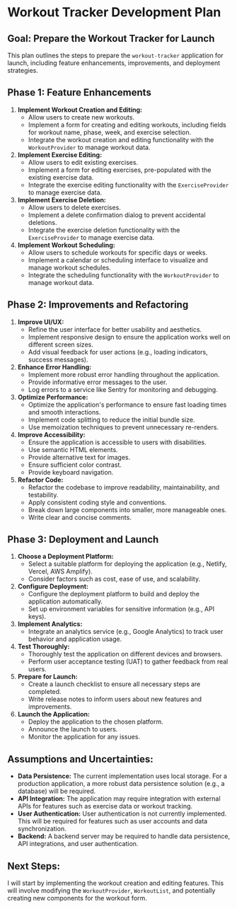 # Workout Tracker Development Plan

## Goal: Prepare the Workout Tracker for Launch

This plan outlines the steps to prepare the `workout-tracker` application for launch, including feature enhancements, improvements, and deployment strategies.

## Phase 1: Feature Enhancements

1.  **Implement Workout Creation and Editing:**
    *   Allow users to create new workouts.
    *   Implement a form for creating and editing workouts, including fields for workout name, phase, week, and exercise selection.
    *   Integrate the workout creation and editing functionality with the `WorkoutProvider` to manage workout data.
2.  **Implement Exercise Editing:**
    *   Allow users to edit existing exercises.
    *   Implement a form for editing exercises, pre-populated with the existing exercise data.
    *   Integrate the exercise editing functionality with the `ExerciseProvider` to manage exercise data.
3.  **Implement Exercise Deletion:**
    *   Allow users to delete exercises.
    *   Implement a delete confirmation dialog to prevent accidental deletions.
    *   Integrate the exercise deletion functionality with the `ExerciseProvider` to manage exercise data.
4.  **Implement Workout Scheduling:**
    *   Allow users to schedule workouts for specific days or weeks.
    *   Implement a calendar or scheduling interface to visualize and manage workout schedules.
    *   Integrate the scheduling functionality with the `WorkoutProvider` to manage workout data.

## Phase 2: Improvements and Refactoring

1.  **Improve UI/UX:**
    *   Refine the user interface for better usability and aesthetics.
    *   Implement responsive design to ensure the application works well on different screen sizes.
    *   Add visual feedback for user actions (e.g., loading indicators, success messages).
2.  **Enhance Error Handling:**
    *   Implement more robust error handling throughout the application.
    *   Provide informative error messages to the user.
    *   Log errors to a service like Sentry for monitoring and debugging.
3.  **Optimize Performance:**
    *   Optimize the application's performance to ensure fast loading times and smooth interactions.
    *   Implement code splitting to reduce the initial bundle size.
    *   Use memoization techniques to prevent unnecessary re-renders.
4.  **Improve Accessibility:**
    *   Ensure the application is accessible to users with disabilities.
    *   Use semantic HTML elements.
    *   Provide alternative text for images.
    *   Ensure sufficient color contrast.
    *   Provide keyboard navigation.
5.  **Refactor Code:**
    *   Refactor the codebase to improve readability, maintainability, and testability.
    *   Apply consistent coding style and conventions.
    *   Break down large components into smaller, more manageable ones.
    *   Write clear and concise comments.

## Phase 3: Deployment and Launch

1.  **Choose a Deployment Platform:**
    *   Select a suitable platform for deploying the application (e.g., Netlify, Vercel, AWS Amplify).
    *   Consider factors such as cost, ease of use, and scalability.
2.  **Configure Deployment:**
    *   Configure the deployment platform to build and deploy the application automatically.
    *   Set up environment variables for sensitive information (e.g., API keys).
3.  **Implement Analytics:**
    *   Integrate an analytics service (e.g., Google Analytics) to track user behavior and application usage.
4.  **Test Thoroughly:**
    *   Thoroughly test the application on different devices and browsers.
    *   Perform user acceptance testing (UAT) to gather feedback from real users.
5.  **Prepare for Launch:**
    *   Create a launch checklist to ensure all necessary steps are completed.
    *   Write release notes to inform users about new features and improvements.
6.  **Launch the Application:**
    *   Deploy the application to the chosen platform.
    *   Announce the launch to users.
    *   Monitor the application for any issues.

## Assumptions and Uncertainties:

*   **Data Persistence:** The current implementation uses local storage. For a production application, a more robust data persistence solution (e.g., a database) will be required.
*   **API Integration:** The application may require integration with external APIs for features such as exercise data or workout tracking.
*   **User Authentication:** User authentication is not currently implemented. This will be required for features such as user accounts and data synchronization.
*   **Backend:** A backend server may be required to handle data persistence, API integrations, and user authentication.

## Next Steps:

I will start by implementing the workout creation and editing features. This will involve modifying the `WorkoutProvider`, `WorkoutList`, and potentially creating new components for the workout form.
